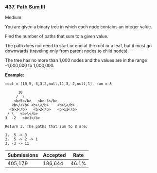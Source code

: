 ### [437. Path Sum III](https://leetcode.com/problems/path-sum-iii/)

Medium

You are given a binary tree in which each node contains an integer value.

Find the number of paths that sum to a given value.

The path does not need to start or end at the root or a leaf, but it must go downwards(traveling only from parent nodes to child nodes).

The tree has no more than 1,000 nodes and the values are in the range -1,000,000 to 1,000,000.

__Example:__

```
root = [10,5,-3,3,2,null,11,3,-2,null,1], sum = 8

      10
     /  \
    <b>5</b>   <b>-3</b>
   <b>/</b> <b>\</b>    <b>\</b>
  <b>3</b>   <b>2</b>   <b>11</b>
 / \   <b>\</b>
3  -2   <b>1</b>

Return 3. The paths that sum to 8 are:

1.  5 -> 3
2.  5 -> 2 -> 1
3. -3 -> 11
```

| Submissions    | Accepted     | Rate   |
| -------------- | ------------ | ------ |
| 405,179 | 186,644 | 46.1% |